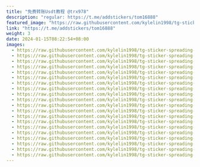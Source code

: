 ```yaml
---
title: "免费转账Usdt教程 @trx978"
description: "regular: https://t.me/addstickers/tom16888"
featured_image: "https://raw.githubusercontent.com/kylelin1998/tg-sticker-spreading-worldwide-images/main/img/e950bb60-5e5a-4c40-b84b-9c518fc22381.jpg"
link: "https://t.me/addstickers/tom16888"
weight: 3
date: 2024-01-15T08:22:54+08:00
images:
  - https://raw.githubusercontent.com/kylelin1998/tg-sticker-spreading-worldwide-images/main/img/e950bb60-5e5a-4c40-b84b-9c518fc22381.jpg
  - https://raw.githubusercontent.com/kylelin1998/tg-sticker-spreading-worldwide-images/main/img/7401a7f1-46a2-46a1-b7b3-6bad6b191733.jpg
  - https://raw.githubusercontent.com/kylelin1998/tg-sticker-spreading-worldwide-images/main/img/0bf82131-cbab-456d-8736-fbef2bd0e645.jpg
  - https://raw.githubusercontent.com/kylelin1998/tg-sticker-spreading-worldwide-images/main/img/5f2dd2e1-b717-4484-a456-810458db3393.jpg
  - https://raw.githubusercontent.com/kylelin1998/tg-sticker-spreading-worldwide-images/main/img/d9737808-56b4-4f4a-a284-7b5014c8bc2c.jpg
  - https://raw.githubusercontent.com/kylelin1998/tg-sticker-spreading-worldwide-images/main/img/7206e1f0-bd8f-4897-987b-82b33f1cddcb.jpg
  - https://raw.githubusercontent.com/kylelin1998/tg-sticker-spreading-worldwide-images/main/img/1543e1da-1150-40c2-b5bf-8bae9844b8c6.jpg
  - https://raw.githubusercontent.com/kylelin1998/tg-sticker-spreading-worldwide-images/main/img/dce2597d-c7f5-4940-b9b2-1f4c98f844fa.jpg
  - https://raw.githubusercontent.com/kylelin1998/tg-sticker-spreading-worldwide-images/main/img/fb9ed45f-bae8-4f73-8146-2a362a8a3ecb.jpg
  - https://raw.githubusercontent.com/kylelin1998/tg-sticker-spreading-worldwide-images/main/img/99e95456-a7ea-43f1-8a4b-a96fc21740b0.jpg
  - https://raw.githubusercontent.com/kylelin1998/tg-sticker-spreading-worldwide-images/main/img/9013e80d-fb60-4a01-92f5-f8b2b0b67870.jpg
  - https://raw.githubusercontent.com/kylelin1998/tg-sticker-spreading-worldwide-images/main/img/f0b7c78a-a7b6-42ba-b2c4-15e09e90e2a7.jpg
  - https://raw.githubusercontent.com/kylelin1998/tg-sticker-spreading-worldwide-images/main/img/e2b44ce8-401a-4551-ad85-50f38f45decc.jpg
  - https://raw.githubusercontent.com/kylelin1998/tg-sticker-spreading-worldwide-images/main/img/4646d2b9-7823-4de9-a2f3-72ea286157ff.jpg
  - https://raw.githubusercontent.com/kylelin1998/tg-sticker-spreading-worldwide-images/main/img/81997453-538c-479b-8e75-260eb2d12b13.jpg
  - https://raw.githubusercontent.com/kylelin1998/tg-sticker-spreading-worldwide-images/main/img/016bfc2d-40c7-440e-93ef-7c51794bebe6.jpg
  - https://raw.githubusercontent.com/kylelin1998/tg-sticker-spreading-worldwide-images/main/img/cc823ec0-c7b1-4c23-9872-8520bc5e280d.jpg
  - https://raw.githubusercontent.com/kylelin1998/tg-sticker-spreading-worldwide-images/main/img/c4e4f5d7-eb4a-4849-9c09-5de0b547d3a1.jpg
  - https://raw.githubusercontent.com/kylelin1998/tg-sticker-spreading-worldwide-images/main/img/9c4c9571-5edb-47a1-b0d2-da47cfe9f0f4.jpg
  - https://raw.githubusercontent.com/kylelin1998/tg-sticker-spreading-worldwide-images/main/img/a80c5b4c-aa71-4132-848b-338485855970.jpg
---
```

